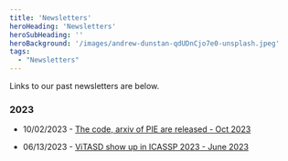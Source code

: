 ```yaml
---
title: 'Newsletters'
heroHeading: 'Newsletters'
heroSubHeading: ''
heroBackground: '/images/andrew-dunstan-qdUDnCjo7e0-unsplash.jpeg'
tags:
  - "Newsletters"
---
```



 Links to our past newsletters are below.

### 2023

* 10/02/2023 - [The code, arxiv of PIE are released - Oct 2023](https://www.irohxucao.com/PIE/)

* 06/13/2023 - [ViTASD show up in ICASSP 2023 - June 2023](https://sigport.org/documents/vitasd-robust-vision-transformer-baselines-autism-spectrum-disorder-facial-diagnosis)


